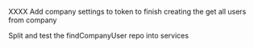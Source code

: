 XXXX Add company settings to token to finish creating the get all users from company 

Split and test the findCompanyUser repo into services